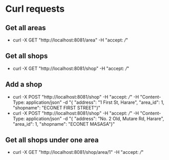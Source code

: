 # Curl requests


## Get all areas
- curl -X GET "http://localhost:8081/area" -H "accept: */*"

## Get all shops
- curl -X GET "http://localhost:8081/shop" -H "accept: */*"

## Add a shop
- curl -X POST "http://localhost:8081/shop" -H "accept: */*" -H "Content-Type: application/json" -d "{ \"address\": \"1 First St, Harare\", \"area_id\": 1, \"shopname\": \"ECONET FIRST STREET\"}"
- curl -X POST "http://localhost:8081/shop" -H "accept: */*" -H "Content-Type: application/json" -d "{ \"address\": \"No. 2 Old, Mutare Rd, Harare\", \"area_id\": 1, \"shopname\": \"ECONET MASASA\"}"

## Get all shops under one area
- curl -X GET "http://localhost:8081/shop/area/1" -H "accept: */*"